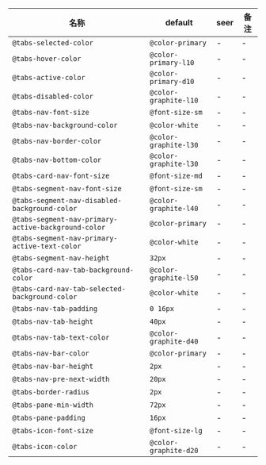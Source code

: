 | 名称 | default | seer | 备注 |
| --- | --- | --- | --- |
| `@tabs-selected-color` | `@color-primary` | - | - |
| `@tabs-hover-color` | `@color-primary-l10` | - | - |
| `@tabs-active-color` | `@color-primary-d10` | - | - |
| `@tabs-disabled-color` | `@color-graphite-l10` | - | - |
| `@tabs-nav-font-size` | `@font-size-sm` | - | - |
| `@tabs-nav-background-color` | `@color-white` | - | - |
| `@tabs-nav-border-color` | `@color-graphite-l30` | - | - |
| `@tabs-nav-bottom-color` | `@color-graphite-l30` | - | - |
| `@tabs-card-nav-font-size` | `@font-size-md` | - | - |
| `@tabs-segment-nav-font-size` | `@font-size-sm` | - | - |
| `@tabs-segment-nav-disabled-background-color` | `@color-graphite-l40` | - | - |
| `@tabs-segment-nav-primary-active-background-color` | `@color-primary` | - | - |
| `@tabs-segment-nav-primary-active-text-color` | `@color-white` | - | - |
| `@tabs-segment-nav-height` | `32px` | - | - |
| `@tabs-card-nav-tab-background-color` | `@color-graphite-l50` | - | - |
| `@tabs-card-nav-tab-selected-background-color` | `@color-white` | - | - |
| `@tabs-nav-tab-padding` | `0 16px` | - | - |
| `@tabs-nav-tab-height` | `40px` | - | - |
| `@tabs-nav-tab-text-color` | `@color-graphite-d40` | - | - |
| `@tabs-nav-bar-color` | `@color-primary` | - | - |
| `@tabs-nav-bar-height` | `2px` | - | - |
| `@tabs-nav-pre-next-width` | `20px` | - | - |
| `@tabs-border-radius` | `2px` | - | - |
| `@tabs-pane-min-width` | `72px` | - | - |
| `@tabs-pane-padding` | `16px` | - | - |
| `@tabs-icon-font-size` | `@font-size-lg` | - | - |
| `@tabs-icon-color` | `@color-graphite-d20` | - | - |
